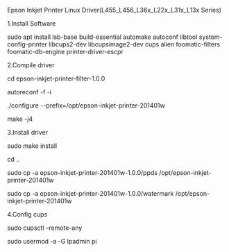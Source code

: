 Epson Inkjet Printer Linux Driver(L455_L456_L36x_L22x_L31x_L13x Series)

1.Install Software

sudo apt install lsb-base build-essential automake autoconf libtool system-config-printer libcups2-dev libcupsimage2-dev cups alien foomatic-filters foomatic-db-engine printer-driver-escpr

2.Compile driver

cd epson-inkjet-printer-filter-1.0.0

autoreconf -f -i

./configure --prefix=/opt/epson-inkjet-printer-201401w

make -j4

3.Install driver

sudo make install

cd ..

sudo cp -a epson-inkjet-printer-201401w-1.0.0/ppds /opt/epson-inkjet-printer-201401w

sudo cp -a epson-inkjet-printer-201401w-1.0.0/watermark /opt/epson-inkjet-printer-201401w

4.Config cups

sudo cupsctl –remote-any

sudo usermod -a -G lpadmin pi
